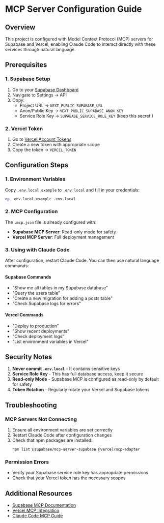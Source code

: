 # MCP Server Configuration Guide

## Overview
This project is configured with Model Context Protocol (MCP) servers for Supabase and Vercel, enabling Claude Code to interact directly with these services through natural language.

## Prerequisites

### 1. Supabase Setup
1. Go to your [Supabase Dashboard](https://supabase.com/dashboard)
2. Navigate to Settings → API
3. Copy:
   - Project URL → `NEXT_PUBLIC_SUPABASE_URL`
   - Anon/Public Key → `NEXT_PUBLIC_SUPABASE_ANON_KEY`
   - Service Role Key → `SUPABASE_SERVICE_ROLE_KEY` (keep this secret!)

### 2. Vercel Token
1. Go to [Vercel Account Tokens](https://vercel.com/account/tokens)
2. Create a new token with appropriate scope
3. Copy the token → `VERCEL_TOKEN`

## Configuration Steps

### 1. Environment Variables
Copy `.env.local.example` to `.env.local` and fill in your credentials:

```bash
cp .env.local.example .env.local
```

### 2. MCP Configuration
The `.mcp.json` file is already configured with:
- **Supabase MCP Server**: Read-only mode for safety
- **Vercel MCP Server**: Full deployment management

### 3. Using with Claude Code

After configuration, restart Claude Code. You can then use natural language commands:

#### Supabase Commands
- "Show me all tables in my Supabase database"
- "Query the users table"
- "Create a new migration for adding a posts table"
- "Check Supabase logs for errors"

#### Vercel Commands
- "Deploy to production"
- "Show recent deployments"
- "Check deployment logs"
- "List environment variables in Vercel"

## Security Notes

1. **Never commit `.env.local`** - It contains sensitive keys
2. **Service Role Key** - This has full database access, keep it secure
3. **Read-only Mode** - Supabase MCP is configured as read-only by default for safety
4. **Token Rotation** - Regularly rotate your Vercel and Supabase tokens

## Troubleshooting

### MCP Servers Not Connecting
1. Ensure all environment variables are set correctly
2. Restart Claude Code after configuration changes
3. Check that npm packages are installed:
   ```bash
   npm list @supabase/mcp-server-supabase @vercel/mcp-adapter
   ```

### Permission Errors
- Verify your Supabase service role key has appropriate permissions
- Check that your Vercel token has the necessary scopes

## Additional Resources
- [Supabase MCP Documentation](https://supabase.com/docs/guides/getting-started/mcp)
- [Vercel MCP Integration](https://vercel.com/docs/workflow-collaboration/mcp)
- [Claude Code MCP Guide](https://docs.anthropic.com/en/docs/claude-code/mcp)